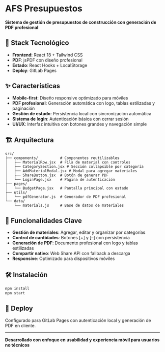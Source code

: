 # AFS Presupuestos

**Sistema de gestión de presupuestos de construcción con generación de PDF profesional**

## 🚀 Stack Tecnológico

- **Frontend**: React 18 + Tailwind CSS
- **PDF**: jsPDF con diseño profesional
- **Estado**: React Hooks + LocalStorage
- **Deploy**: GitLab Pages

## ✨ Características

- **Mobile-first**: Diseño responsive optimizado para móviles
- **PDF profesional**: Generación automática con logo, tablas estilizadas y paginación
- **Gestión de estado**: Persistencia local con sincronización automática
- **Sistema de login**: Autenticación básica con cerrar sesión
- **UI/UX**: Interfaz intuitiva con botones grandes y navegación simple

## 🏗️ Arquitectura

```
src/
├── components/          # Componentes reutilizables
│   ├── MaterialRow.jsx  # Fila de material con controles
│   ├── CategorySection.jsx # Sección collapsible por categoría
│   ├── AddMaterialModal.jsx # Modal para agregar materiales
│   ├── ShareButton.jsx  # Botón de generar PDF
│   └── LoginPage.jsx    # Página de autenticación
├── pages/
│   └── BudgetPage.jsx   # Pantalla principal con estado
├── utils/
│   └── pdfGenerator.js  # Generador de PDF profesional
└── data/
    └── materials.js     # Base de datos de materiales
```

## 🎯 Funcionalidades Clave

- **Gestión de materiales**: Agregar, editar y organizar por categorías
- **Control de cantidades**: Botones [+] y [–] con persistencia
- **Generación de PDF**: Documento profesional con logo y tablas estilizadas
- **Compartir nativo**: Web Share API con fallback a descarga
- **Responsive**: Optimizado para dispositivos móviles

## 🛠️ Instalación

```bash
npm install
npm start
```

## 📱 Deploy

Configurado para GitLab Pages con autenticación local y generación de PDF en cliente.

---

**Desarrollado con enfoque en usabilidad y experiencia móvil para usuarios no técnicos**
